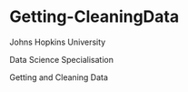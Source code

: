 # Getting-CleaningData

Johns Hopkins University

Data Science Specialisation

Getting and Cleaning Data
